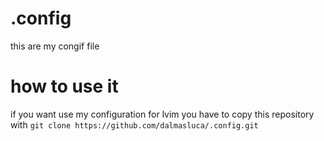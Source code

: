 # .config

this are my congif file

# how to use it

if you want use my configuration for lvim you have to copy this repository with `git clone https://github.com/dalmasluca/.config.git`

